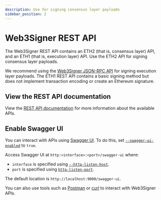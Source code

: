 ```yaml
---
description: Use for signing consensus layer payloads
sidebar_position: 2
---
```


# Web3Signer REST API

The Web3Signer REST API contains an ETH2 (that is, consensus layer) API, and an ETH1 (that is, execution layer) API.
Use the ETH2 API for signing consensus layer payloads.

We recommend using the [Web3Signer JSON-RPC API](json-rpc.md) for signing execution layer payloads. The ETH1 REST API
contains a basic signing method but does not implement transaction encoding or create an Ethereum signature.

## View the REST API documentation

View the [REST API documentation] for more information about the available APIs.

## Enable Swagger UI

You can interact with APIs using [Swagger UI].
To do this, set [`--swagger-ui-enabled`](../cli/options.md#swagger-ui-enabled) to `true`.

Access Swagger UI at `http:<interface>:<port>/swagger-ui` where:

- `interface` is specified using [`--http-listen-host`](../cli/options.md#http-listen-host).
- `port` is specified using [`http-listen-port`](../cli/options.md#http-listen-port).

The default location is `http://localhost:9000/swagger-ui`.

You can also use tools such as [Postman] or [curl] to interact with Web3Signer APIs.

<!-- Links -->

[REST API documentation]: https://consensys.github.io/web3signer/
[Postman]: https://www.postman.com/
[curl]: https://curl.haxx.se/
[Swagger UI]: https://swagger.io/tools/swagger-ui/
